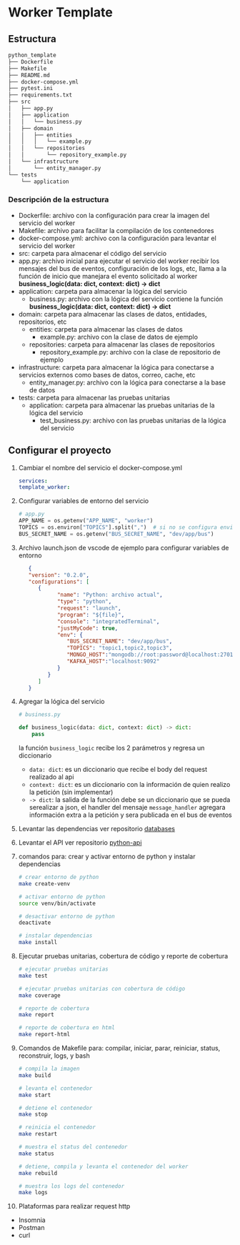 # Worker Template

## Estructura

```bash
python_template
├── Dockerfile
├── Makefile
├── README.md
├── docker-compose.yml
├── pytest.ini
├── requirements.txt
├── src
│   ├── app.py
│   ├── application
│   │   └── business.py
│   ├── domain
│   │   ├── entities
│   │   │   └── example.py
│   │   └── repositories
│   │       └── repository_example.py
│   └── infrastructure
│       └── entity_manager.py
└── tests
    └── application
```

### Descripción de la estructura

- Dockerfile: archivo con la configuración para crear la imagen del servicio del worker
- Makefile: archivo para facilitar la compilación de los contenedores
- docker-compose.yml: archivo con la configuración para levantar el servicio del worker
- src: carpeta para almacenar el código del servicio
- app.py: archivo inicial para ejecutar el servicio del worker recibir los mensajes del bus de eventos, configuración de los logs, etc, llama a la función de inicio que manejara el evento solicitado al worker **business_logic(data: dict, context: dict) -> dict**
- application: carpeta para almacenar la lógica del servicio
   - business.py: archivo con la lógica del servicio contiene la función **business_logic(data: dict, context: dict) -> dict** 
- domain: carpeta para almacenar las clases de datos, entidades, repositorios, etc
   - entities: carpeta para almacenar las clases de datos
      - example.py: archivo con la clase de datos de ejemplo
   - repositories: carpeta para almacenar las clases de repositorios
      - repository_example.py: archivo con la clase de repositorio de ejemplo
- infrastructure: carpeta para almacenar la lógica para conectarse a servicios externos como bases de datos, correo, cache, etc
   - entity_manager.py: archivo con la lógica para conectarse a la base de datos
- tests: carpeta para almacenar las pruebas unitarias
   - application: carpeta para almacenar las pruebas unitarias de la lógica del servicio
      - test_business.py: archivo con las pruebas unitarias de la lógica del servicio


## Configurar el proyecto


1. Cambiar el nombre del servicio el docker-compose.yml
   ```yaml
   services:
   template_worker:
   ```
2. Configurar variables de entorno del servicio
   ```python
   # app.py
   APP_NAME = os.getenv("APP_NAME", "worker")
   TOPICS = os.environ["TOPICS"].split(",")  # si no se configura enviara una excepción al iniciar el servicio
   BUS_SECRET_NAME = os.getenv("BUS_SECRET_NAME", "dev/app/bus")
   ```

3. Archivo launch.json de vscode de ejemplo para configurar variables de entorno
   ``` json
      { 
      "version": "0.2.0",
      "configurations": [
         {
               "name": "Python: archivo actual",
               "type": "python",
               "request": "launch",
               "program": "${file}",
               "console": "integratedTerminal",
               "justMyCode": true,
               "env": {
                  "BUS_SECRET_NAME": "dev/app/bus",
                  "TOPICS": "topic1,topic2,topic3",
                  "MONGO_HOST":"mongodb://root:password@localhost:27017",
                  "KAFKA_HOST":"localhost:9092"
               }
            }
         ]
      }
   ```


4. Agregar la lógica del servicio

   ```python
   # business.py

   def business_logic(data: dict, context: dict) -> dict:
       pass

   ```

   la función `business_logic` recibe los 2 parámetros y regresa un diccionario

   - `data: dict`: es un diccionario que recibe el body del request realizado al api
   - `context: dict`: es un diccionario con la información de quien realizo la petición (sin implementar)
   - `-> dict`: la salida de la función debe se un diccionario que se pueda serealizar a json, el handler del mensaje `message_handler` agregara información extra a la petición y sera publicada en el bus de eventos

5. Levantar las dependencias ver repositorio [databases](https://github.com/copan-it/databases)
   
6. Levantar el API ver repositorio [python-api](https://github.com/copan-it/python-template)

7. comandos para: crear y activar entorno de python y instalar dependencias

   ```bash
   # crear entorno de python
   make create-venv

   # activar entorno de python
   source venv/bin/activate

   # desactivar entorno de python
   deactivate
   
   # instalar dependencias
   make install
   ```
8. Ejecutar pruebas unitarias, cobertura de código y reporte de cobertura

   ```bash
   # ejecutar pruebas unitarias
   make test

   # ejecutar pruebas unitarias con cobertura de código
   make coverage

   # reporte de cobertura
   make report

   # reporte de cobertura en html
   make report-html
   ```

9. Comandos de Makefile para: compilar, iniciar, parar, reiniciar, status, reconstruir, logs, y bash

   ```bash 
   # compila la imagen
   make build

   # levanta el contenedor
   make start

   # detiene el contenedor
   make stop

   # reinicia el contenedor
   make restart

   # muestra el status del contenedor
   make status

   # detiene, compila y levanta el contenedor del worker
   make rebuild

   # muestra los logs del contenedor
   make logs

   ```
10. Plataformas para realizar request http
   - Insomnia
   - Postman
   - curl
